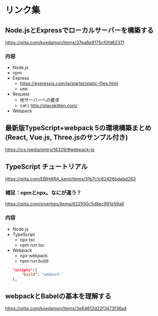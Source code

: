 # リンク集

## Node.jsとExpressでローカルサーバーを構築する
https://qiita.com/koedamon/items/37ea8e9175cf0fd62371

### 内容
- Node.js
- npm
- Express
    - https://expressjs.com/ja/starter/static-files.html
    - use
- Request
    - 他サーバーへの要求
    - cat:) http://placekitten.com/
- Webpack


## 最新版TypeScript+webpack 5の環境構築まとめ(React, Vue.js, Three.jsのサンプル付き)
https://ics.media/entry/16329/#webpack-ts

## TypeScript チュートリアル
https://qiita.com/EBIHARA_kenji/items/31b7c1c62426bdabd263

### 補足：npmとnpx。なにが違う？
https://qiita.com/sivertigo/items/622550c5d8ec991e59a6

### 内容
- Node.js
- TypeScript
    - npx tsc
    - npm run tsc
- Webpack
    - npx webpack
    - npm run build
    ```json
    "scripts":{
        "build": "webpack"
    },
    ```

## webpackとBabelの基本を理解する
https://qiita.com/koedamon/items/3e64612d22f3473f36a4

